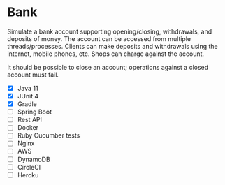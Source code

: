 # Bank

Simulate a bank account supporting opening/closing, withdrawals, and deposits
of money. The account can be accessed from multiple threads/processes. Clients can make deposits and withdrawals using the internet, mobile phones, etc. Shops
can charge against the account.

It should be possible to close an account; operations against a closed
account must fail.

- [x] Java 11
- [x] JUnit 4
- [x] Gradle
- [ ] Spring Boot
- [ ] Rest API
- [ ] Docker
- [ ] Ruby Cucumber tests
- [ ] Nginx
- [ ] AWS
- [ ] DynamoDB
- [ ] CircleCI
- [ ] Heroku
